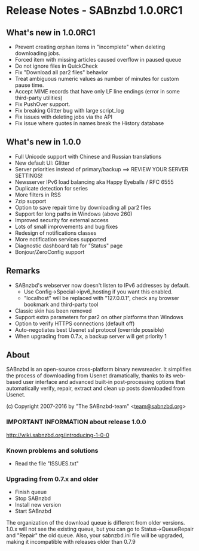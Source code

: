 Release Notes  -  SABnzbd 1.0.0RC1
==================================

## What's new in 1.0.0RC1
- Prevent creating orphan items in "incomplete" when deleting downloading jobs.
- Forced item with missing articles caused overflow in paused queue
- Do not ignore files in QuickCheck
- Fix "Download all par2 files" behavior
- Treat ambiguous numeric values as number of minutes for custom pause time.
- Accept MIME records that have only LF line endings (error in some third-party utilities)
- Fix PushOver support.
- Fix breaking Glitter bug with large script_log
- Fix issues with deleting jobs via the API
- Fix issue where quotes in names break the History database

## What's new in 1.0.0
- Full Unicode support with Chinese and Russian translations
- New default UI: Glitter
- Server priorities instead of primary/backup ==> REVIEW YOUR SERVER SETTINGS!
- Newsserver IPv6 load balancing aka Happy Eyeballs / RFC 6555
- Duplicate detection for series
- More filters in RSS
- 7zip support
- Option to save repair time by downloading all par2 files
- Support for long paths in Windows (above 260)
- Improved security for external access
- Lots of small improvements and bug fixes
- Redesign of notifications classes
- More notification services supported
- Diagnostic dashboard tab for "Status" page
- Bonjour/ZeroConfig support

## Remarks
- SABnzbd's webserver now doesn't listen to IPv6 addresses by default.
  - Use Config->Special->ipv6_hosting if you want this enabled.
  - "localhost" will be replaced with "127.0.0.1", check any browser bookmark and third-party tool
- Classic skin has been removed
- Support extra parameters for par2 on other platforms than Windows
- Option to verify HTTPS connections (default off)
- Auto-negotiates best Usenet ssl protocol (override possible)
- When upgrading from 0.7.x, a backup server will get priority 1


## About
  SABnzbd is an open-source cross-platform binary newsreader.
  It simplifies the process of downloading from Usenet dramatically,
  thanks to its web-based user interface and advanced
  built-in post-processing options that automatically verify, repair,
  extract and clean up posts downloaded from Usenet.

  (c) Copyright 2007-2016 by "The SABnzbd-team" \<team@sabnzbd.org\>


### IMPORTANT INFORMATION about release 1.0.0
<http://wiki.sabnzbd.org/introducing-1-0-0>

### Known problems and solutions
- Read the file "ISSUES.txt"

### Upgrading from 0.7.x and older
- Finish queue
- Stop SABnzbd
- Install new version
- Start SABnzbd

The organization of the download queue is different from older versions.
1.0.x will not see the existing queue, but you can go to
Status->QueueRepair and "Repair" the old queue.
Also, your sabnzbd.ini file will be upgraded, making it
incompatible with releases older than 0.7.9
